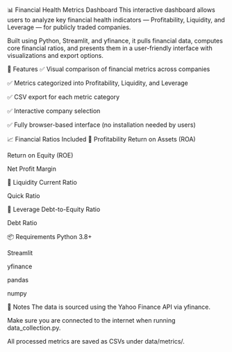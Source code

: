 📊 Financial Health Metrics Dashboard
This interactive dashboard allows users to analyze key financial health indicators — Profitability, Liquidity, and Leverage — for publicly traded companies.

Built using Python, Streamlit, and yfinance, it pulls financial data, computes core financial ratios, and presents them in a user-friendly interface with visualizations and export options.

🚀 Features
✅ Visual comparison of financial metrics across companies

✅ Metrics categorized into Profitability, Liquidity, and Leverage

✅ CSV export for each metric category

✅ Interactive company selection

✅ Fully browser-based interface (no installation needed by users)

📈 Financial Ratios Included
🔹 Profitability
Return on Assets (ROA)

Return on Equity (ROE)

Net Profit Margin

🔹 Liquidity
Current Ratio

Quick Ratio

🔹 Leverage
Debt-to-Equity Ratio

Debt Ratio

📦 Requirements
Python 3.8+

Streamlit

yfinance

pandas

numpy

📌 Notes
The data is sourced using the Yahoo Finance API via yfinance.

Make sure you are connected to the internet when running data_collection.py.

All processed metrics are saved as CSVs under data/metrics/.
